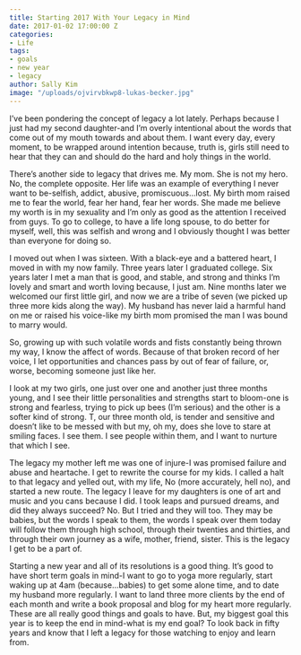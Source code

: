```yaml
---
title: Starting 2017 With Your Legacy in Mind
date: 2017-01-02 17:00:00 Z
categories:
- Life
tags:
- goals
- new year
- legacy
author: Sally Kim
image: "/uploads/ojvirvbkwp8-lukas-becker.jpg"
---
```


I’ve been pondering the concept of legacy a lot lately. Perhaps because I just had my second daughter-and I’m overly intentional about the words that come out of my mouth towards and about them. I want every day, every moment, to be wrapped around intention because, truth is, girls still need to hear that they can and should do the hard and holy things in the world. 


There’s another side to legacy that drives me. My mom. She is not my hero. No, the complete opposite. Her life was an example of everything I never want to be-selfish, addict, abusive, promiscuous...lost. My birth mom raised me to fear the world, fear her hand, fear her words. She made me believe my worth is in my sexuality and I’m only as good as the attention I received from guys. To go to college, to have a life long spouse, to do better for myself, well, this was selfish and wrong and I obviously thought I was better than everyone for doing so. 

<!-- more -->

I moved out when I was sixteen. With a black-eye and a battered heart, I moved in with my now family. Three years later I graduated college. Six years later I met a man that is good, and stable, and strong and thinks I’m lovely and smart and worth loving because, I just am. Nine months later we welcomed our first little girl, and now we are a tribe of seven (we picked up three more kids along the way). My husband has never laid a harmful hand on me or raised his voice-like my birth mom promised the man I was bound to marry would. 


So, growing up with such volatile words and fists constantly being thrown my way, I know the affect of words. Because of that broken record of her voice, I let opportunities and chances pass by out of fear of failure, or, worse, becoming someone just like her. 


I look at my two girls, one just over one and another just three months young, and I see their little personalities and strengths start to bloom-one is strong and fearless, trying to pick up bees (I’m serious) and the other is a softer kind of strong. T, our three month old, is tender and sensitive and doesn’t like to be messed with but my, oh my, does she love to stare at smiling faces. I see them. I see people within them, and I want to nurture that which I see. 


The legacy my mother left me was one of injure-I was promised failure and abuse and heartache. I get to rewrite the course for my kids. I called a halt to that legacy and yelled out, with my life, No (more accurately, hell no), and started a new route. The legacy I leave for my daughters is one of art and music and you cans because I did. I took leaps and pursued dreams, and did they always succeed? No. But I tried and they will too. They may be babies, but the words I speak to them, the words I speak over them today will follow them through high school, through their twenties and thirties, and through their own journey as a wife, mother, friend, sister. This is the legacy I get to be a part of. 


Starting a new year and all of its resolutions is a good thing. It’s good to have short term goals in mind-I want to go to yoga more regularly, start waking up at 4am (because...babies) to get some alone time, and to date my husband more regularly. I want to land three more clients by the end of each month and write a book proposal and blog for my heart more regularly. These are all really good things and goals to have. But, my biggest goal this year is to keep the end in mind-what is my end goal? To look back in fifty years and know that I left a legacy for those watching to enjoy and learn from. 